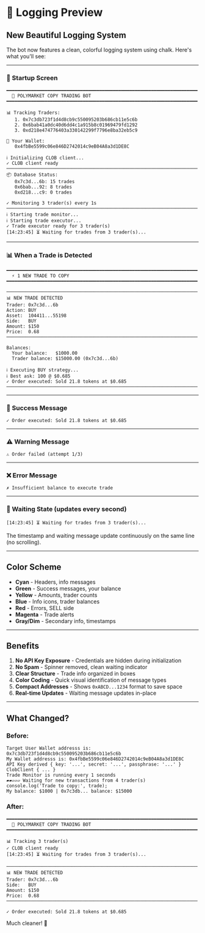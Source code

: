 # 🎨 Logging Preview

## New Beautiful Logging System

The bot now features a clean, colorful logging system using chalk. Here's what you'll see:

---

### 🚀 Startup Screen

```
━━━━━━━━━━━━━━━━━━━━━━━━━━━━━━━━━━━━━━━━━━━━━━━━━━━━━━━━━━━━━━━━━━━━━━
  🤖 POLYMARKET COPY TRADING BOT
━━━━━━━━━━━━━━━━━━━━━━━━━━━━━━━━━━━━━━━━━━━━━━━━━━━━━━━━━━━━━━━━━━━━━━

📊 Tracking Traders:
   1. 0x7c3db723f1d4d8cb9c550095203b686cb11e5c6b
   2. 0x6bab41a0dc40d6dd4c1a915b8c01969479fd1292
   3. 0xd218e474776403a330142299f7796e8ba32eb5c9

💼 Your Wallet:
   0x4fbBe5599c06e846D2742014c9eB04A8a3d1DE8C

ℹ Initializing CLOB client...
✓ CLOB client ready
──────────────────────────────────────────────────────────────────────
📦 Database Status:
   0x7c3d...6b: 15 trades
   0x6bab...92: 8 trades
   0xd218...c9: 0 trades

✓ Monitoring 3 trader(s) every 1s
──────────────────────────────────────────────────────────────────────
ℹ Starting trade monitor...
ℹ Starting trade executor...
✓ Trade executor ready for 3 trader(s)
[14:23:45] ⏳ Waiting for trades from 3 trader(s)...
```

---

### 📊 When a Trade is Detected

```
━━━━━━━━━━━━━━━━━━━━━━━━━━━━━━━━━━━━━━━━━━━━━━━━━━━━━━━━━━━━━━━━━━━━━━
  ⚡ 1 NEW TRADE TO COPY
━━━━━━━━━━━━━━━━━━━━━━━━━━━━━━━━━━━━━━━━━━━━━━━━━━━━━━━━━━━━━━━━━━━━━━

──────────────────────────────────────────────────────────────────────
📊 NEW TRADE DETECTED
Trader: 0x7c3d...6b
Action: BUY
Asset:  104411...55198
Side:   BUY
Amount: $150
Price:  0.68
──────────────────────────────────────────────────────────────────────

Balances:
  Your balance:   $1000.00
  Trader balance: $15000.00 (0x7c3d...6b)

ℹ Executing BUY strategy...
ℹ Best ask: 100 @ $0.685
✓ Order executed: Sold 21.8 tokens at $0.685
──────────────────────────────────────────────────────────────────────
```

---

### 💚 Success Message

```
✓ Order executed: Sold 21.8 tokens at $0.685
```

---

### ⚠️ Warning Message

```
⚠ Order failed (attempt 1/3)
```

---

### ❌ Error Message

```
✗ Insufficient balance to execute trade
```

---

### 🔄 Waiting State (updates every second)

```
[14:23:45] ⏳ Waiting for trades from 3 trader(s)...
```

The timestamp and waiting message update continuously on the same line (no scrolling).

---

## Color Scheme

- **Cyan** - Headers, info messages
- **Green** - Success messages, your balance
- **Yellow** - Amounts, trader counts
- **Blue** - Info icons, trader balances
- **Red** - Errors, SELL side
- **Magenta** - Trade alerts
- **Gray/Dim** - Secondary info, timestamps

---

## Benefits

1. **No API Key Exposure** - Credentials are hidden during initialization
2. **No Spam** - Spinner removed, clean waiting indicator
3. **Clear Structure** - Trade info organized in boxes
4. **Color Coding** - Quick visual identification of message types
5. **Compact Addresses** - Shows `0xABCD...1234` format to save space
6. **Real-time Updates** - Waiting message updates in-place

---

## What Changed?

### Before:
```
Target User Wallet addresss is: 0x7c3db723f1d4d8cb9c550095203b686cb11e5c6b
My Wallet addresss is: 0x4fbBe5599c06e846D2742014c9eB04A8a3d1DE8C
API Key derived { key: '...', secret: '...', passphrase: '...' }
ClobClient { ... }
Trade Monitor is running every 1 seconds
▰▰▱▱▱ Waiting for new transactions from 4 trader(s)
console.log('Trade to copy:', trade);
My balance: $1000 | 0x7c3db... balance: $15000
```

### After:
```
━━━━━━━━━━━━━━━━━━━━━━━━━━━━━━━━━━━━━━━━━━━━━━━━━━━━━━━━━━━━━━━━━━━━━━
  🤖 POLYMARKET COPY TRADING BOT
━━━━━━━━━━━━━━━━━━━━━━━━━━━━━━━━━━━━━━━━━━━━━━━━━━━━━━━━━━━━━━━━━━━━━━

📊 Tracking 3 trader(s)
✓ CLOB client ready
[14:23:45] ⏳ Waiting for trades from 3 trader(s)...

──────────────────────────────────────────────────────────────────────
📊 NEW TRADE DETECTED
Trader: 0x7c3d...6b
Side:   BUY
Amount: $150
Price:  0.68
──────────────────────────────────────────────────────────────────────

✓ Order executed: Sold 21.8 tokens at $0.685
```

Much cleaner! 🎉

